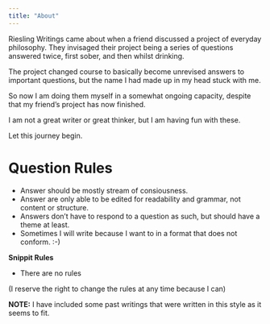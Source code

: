 ```yaml
---
title: "About"
---
```


Riesling Writings came about when a friend discussed a project of everyday philosophy. They invisaged their project being a series of questions answered twice, first sober, and then whilst drinking.

The project changed course to basically become unrevised answers to important questions, but the name I had made up in my head stuck with me.

So now I am doing them myself in a somewhat ongoing capacity, despite that my friend’s project has now finished.

I am not a great writer or great thinker, but I am having fun with these.

Let this journey begin.

# Question Rules
- Answer should be mostly stream of consiousness.
- Answer are only able to be edited for readability and grammar, not content or structure.
- Answers don’t have to respond to a question as such, but should have a theme at least.
- Sometimes I will write because I want to in a format that does not conform. :-)


**Snippit Rules**
- There are no rules

(I reserve the right to change the rules at any time because I can)


**NOTE:** 
I have included some past writings that were written in this style as it seems to fit.